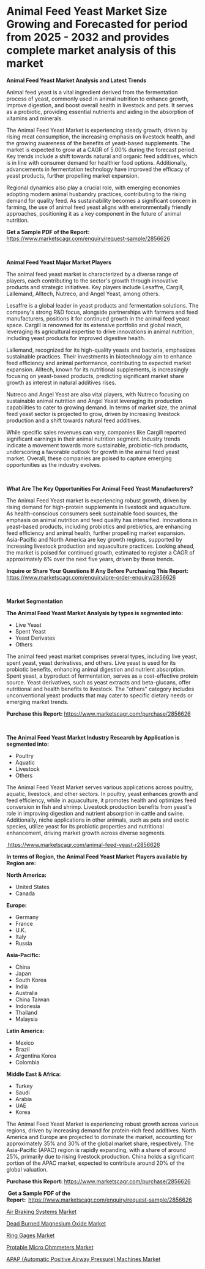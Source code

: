 <p><h1>Animal Feed Yeast Market Size Growing and Forecasted for period from 2025 - 2032 and provides complete market analysis of this market</h1></p><p><strong>Animal Feed Yeast Market Analysis and Latest Trends</strong></p>
<p><p>Animal feed yeast is a vital ingredient derived from the fermentation process of yeast, commonly used in animal nutrition to enhance growth, improve digestion, and boost overall health in livestock and pets. It serves as a probiotic, providing essential nutrients and aiding in the absorption of vitamins and minerals.</p><p>The Animal Feed Yeast Market is experiencing steady growth, driven by rising meat consumption, the increasing emphasis on livestock health, and the growing awareness of the benefits of yeast-based supplements. The market is expected to grow at a CAGR of 5.00% during the forecast period. Key trends include a shift towards natural and organic feed additives, which is in line with consumer demand for healthier food options. Additionally, advancements in fermentation technology have improved the efficacy of yeast products, further propelling market expansion.</p><p>Regional dynamics also play a crucial role, with emerging economies adopting modern animal husbandry practices, contributing to the rising demand for quality feed. As sustainability becomes a significant concern in farming, the use of animal feed yeast aligns with environmentally friendly approaches, positioning it as a key component in the future of animal nutrition.</p></p>
<p><strong>Get a Sample PDF of the Report:&nbsp;</strong> <a href="https://www.marketscagr.com/enquiry/request-sample/2856626?utm_campaign=1869&utm_medium=2&utm_source=Github&utm_content=ia&utm_term=12032025&utm_id=animal-feed-yeast">https://www.marketscagr.com/enquiry/request-sample/2856626</a></p>
<p>&nbsp;</p>
<p><strong>Animal Feed Yeast Major Market Players</strong></p>
<p><p>The animal feed yeast market is characterized by a diverse range of players, each contributing to the sector's growth through innovative products and strategic initiatives. Key players include Lesaffre, Cargill, Lallemand, Alltech, Nutreco, and Angel Yeast, among others.</p><p>Lesaffre is a global leader in yeast products and fermentation solutions. The company's strong R&D focus, alongside partnerships with farmers and feed manufacturers, positions it for continued growth in the animal feed yeast space. Cargill is renowned for its extensive portfolio and global reach, leveraging its agricultural expertise to drive innovations in animal nutrition, including yeast products for improved digestive health.</p><p>Lallemand, recognized for its high-quality yeasts and bacteria, emphasizes sustainable practices. Their investments in biotechnology aim to enhance feed efficiency and animal performance, contributing to expected market expansion. Alltech, known for its nutritional supplements, is increasingly focusing on yeast-based products, predicting significant market share growth as interest in natural additives rises.</p><p>Nutreco and Angel Yeast are also vital players, with Nutreco focusing on sustainable animal nutrition and Angel Yeast leveraging its production capabilities to cater to growing demand. In terms of market size, the animal feed yeast sector is projected to grow, driven by increasing livestock production and a shift towards natural feed additives.</p><p>While specific sales revenues can vary, companies like Cargill reported significant earnings in their animal nutrition segment. Industry trends indicate a movement towards more sustainable, probiotic-rich products, underscoring a favorable outlook for growth in the animal feed yeast market. Overall, these companies are poised to capture emerging opportunities as the industry evolves.</p></p>
<p>&nbsp;</p>
<p><strong>What Are The Key Opportunities For Animal Feed Yeast Manufacturers?</strong></p>
<p><p>The Animal Feed Yeast market is experiencing robust growth, driven by rising demand for high-protein supplements in livestock and aquaculture. As health-conscious consumers seek sustainable food sources, the emphasis on animal nutrition and feed quality has intensified. Innovations in yeast-based products, including probiotics and prebiotics, are enhancing feed efficiency and animal health, further propelling market expansion. Asia-Pacific and North America are key growth regions, supported by increasing livestock production and aquaculture practices. Looking ahead, the market is poised for continued growth, estimated to register a CAGR of approximately 6% over the next five years, driven by these trends.</p></p>
<p><strong>Inquire or Share Your Questions If Any Before Purchasing This Report:</strong> <a href="https://www.marketscagr.com/enquiry/pre-order-enquiry/2856626?utm_campaign=1869&utm_medium=2&utm_source=Github&utm_content=ia&utm_term=12032025&utm_id=animal-feed-yeast">https://www.marketscagr.com/enquiry/pre-order-enquiry/2856626</a></p>
<p>&nbsp;</p>
<p><strong>Market Segmentation</strong></p>
<p><strong>The Animal Feed Yeast Market Analysis by types is segmented into:</strong></p>
<p><ul><li> Live Yeast</li><li>Spent Yeast</li><li>Yeast Derivates</li><li>Others </li></ul></p>
<p><p>The animal feed yeast market comprises several types, including live yeast, spent yeast, yeast derivatives, and others. Live yeast is used for its probiotic benefits, enhancing animal digestion and nutrient absorption. Spent yeast, a byproduct of fermentation, serves as a cost-effective protein source. Yeast derivatives, such as yeast extracts and beta-glucans, offer nutritional and health benefits to livestock. The "others" category includes unconventional yeast products that may cater to specific dietary needs or emerging market trends.</p></p>
<p><strong>Purchase this Report:&nbsp;</strong><a href="https://www.marketscagr.com/purchase/2856626?utm_campaign=1869&utm_medium=2&utm_source=Github&utm_content=ia&utm_term=12032025&utm_id=animal-feed-yeast">https://www.marketscagr.com/purchase/2856626</a></p>
<p>&nbsp;</p>
<p><strong>The Animal Feed Yeast Market Industry Research by Application is segmented into:</strong></p>
<p><ul><li> Poultry</li><li>Aquatic</li><li>Livestock</li><li>Others </li></ul></p>
<p><p>The Animal Feed Yeast Market serves various applications across poultry, aquatic, livestock, and other sectors. In poultry, yeast enhances growth and feed efficiency, while in aquaculture, it promotes health and optimizes feed conversion in fish and shrimp. Livestock production benefits from yeast's role in improving digestion and nutrient absorption in cattle and swine. Additionally, niche applications in other animals, such as pets and exotic species, utilize yeast for its probiotic properties and nutritional enhancement, driving market growth across diverse segments.</p></p>
<p><a href="https://www.marketscagr.com/animal-feed-yeast-r2856626?utm_campaign=1869&utm_medium=2&utm_source=Github&utm_content=ia&utm_term=12032025&utm_id=animal-feed-yeast">&nbsp;https://www.marketscagr.com/animal-feed-yeast-r2856626</a></p>
<p><strong>In terms of Region, the Animal Feed Yeast Market Players available by Region are:</strong></p>
<p>
    <p> <strong> North America: </strong>
        <ul>
            <li>United States</li>
            <li>Canada</li>
        </ul>
        </p> 
    <p> <strong> Europe: </strong>
        <ul>
            <li>Germany</li>
            <li>France</li>
            <li>U.K.</li>
            <li>Italy</li>
            <li>Russia</li>
        </ul>
        </p> 
    <p> <strong> Asia-Pacific: </strong>
        <ul>
            <li>China</li>
            <li>Japan</li>
            <li>South Korea</li>
            <li>India</li>
            <li>Australia</li>
            <li>China Taiwan</li>
            <li>Indonesia</li>
            <li>Thailand</li>
            <li>Malaysia</li>
        </ul>
        </p> 
    <p> <strong> Latin America: </strong>
        <ul>
            <li>Mexico</li>
            <li>Brazil</li>
            <li>Argentina Korea</li>
            <li>Colombia</li>
        </ul>
        </p> 
    <p> <strong> Middle East & Africa: </strong>
        <ul>
            <li>Turkey</li>
            <li>Saudi</li>
            <li>Arabia</li>
            <li>UAE</li>
            <li>Korea</li>
        </ul>
    </p>
    </p>
<p><p>The Animal Feed Yeast Market is experiencing robust growth across various regions, driven by increasing demand for protein-rich feed additives. North America and Europe are projected to dominate the market, accounting for approximately 35% and 30% of the global market share, respectively. The Asia-Pacific (APAC) region is rapidly expanding, with a share of around 25%, primarily due to rising livestock production. China holds a significant portion of the APAC market, expected to contribute around 20% of the global valuation.</p></p>
<p><strong>Purchase this Report: </strong><a href="https://www.marketscagr.com/purchase/2856626?utm_campaign=1869&utm_medium=2&utm_source=Github&utm_content=ia&utm_term=12032025&utm_id=animal-feed-yeast">https://www.marketscagr.com/purchase/2856626</a></p>
<p>&nbsp;<strong>Get a Sample PDF of the Report:&nbsp;&nbsp;</strong><a href="https://www.marketscagr.com/enquiry/request-sample/2856626?utm_campaign=1869&utm_medium=2&utm_source=Github&utm_content=ia&utm_term=12032025&utm_id=animal-feed-yeast">https://www.marketscagr.com/enquiry/request-sample/2856626</a></p>
<p><strong></strong></p>
<p><p><a href="https://github.com/angelajermaine/Market-Research-Report-List-6/blob/main/air-braking-systems-market.md?utm_campaign=1869&utm_medium=2&utm_source=Github&utm_content=ia&utm_term=12032025&utm_id=animal-feed-yeast">Air Braking Systems Market</a></p><p><a href="https://github.com/provorikovar/Market-Research-Report-List-7/blob/main/dead-burned-magnesium-oxide-market.md?utm_campaign=1869&utm_medium=2&utm_source=Github&utm_content=ia&utm_term=12032025&utm_id=animal-feed-yeast">Dead Burned Magnesium Oxide Market</a></p><p><a href="https://github.com/CliffMedina6/Market-Research-Report-List-7/blob/main/ring-gages-market.md?utm_campaign=1869&utm_medium=2&utm_source=Github&utm_content=ia&utm_term=12032025&utm_id=animal-feed-yeast">Ring Gages Market</a></p><p><a href="https://github.com/suebabuhai/Market-Research-Report-List-1/blob/main/protable-micro-ohmmeters-market.md?utm_campaign=1869&utm_medium=2&utm_source=Github&utm_content=ia&utm_term=12032025&utm_id=animal-feed-yeast">Protable Micro Ohmmeters Market</a></p><p><a href="https://github.com/nyanikumchu/Market-Research-Report-List-1/blob/main/apap-automatic-positive-airway-pressure-machines-market.md?utm_campaign=1869&utm_medium=2&utm_source=Github&utm_content=ia&utm_term=12032025&utm_id=animal-feed-yeast">APAP (Automatic Positive Airway Pressure) Machines Market</a></p></p>